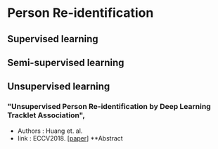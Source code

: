 # Person Re-identification

## Supervised learning

## Semi-supervised learning

## Unsupervised learning
### **"Unsupervised Person Re-identification by Deep Learning Tracklet Association"**, 
* Authors : Huang et. al.
* link : ECCV2018. [[paper](https://arxiv.org/pdf/1809.02874.pdf)]
**Abstract
